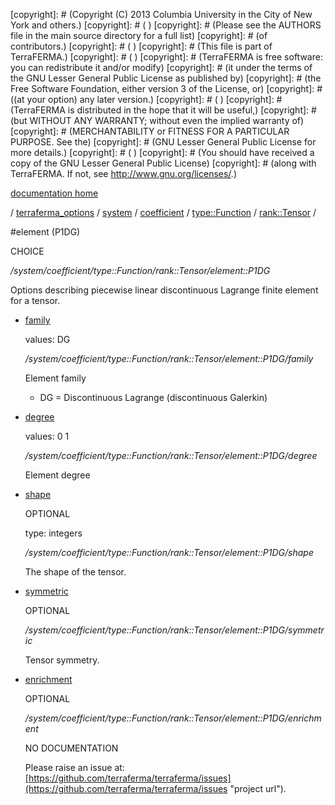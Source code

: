 [copyright]: # (Copyright (C) 2013 Columbia University in the City of New York and others.)
[copyright]: # ( )
[copyright]: # (Please see the AUTHORS file in the main source directory for a full list)
[copyright]: # (of contributors.)
[copyright]: # ( )
[copyright]: # (This file is part of TerraFERMA.)
[copyright]: # ( )
[copyright]: # (TerraFERMA is free software: you can redistribute it and/or modify)
[copyright]: # (it under the terms of the GNU Lesser General Public License as published by)
[copyright]: # (the Free Software Foundation, either version 3 of the License, or)
[copyright]: # ((at your option) any later version.)
[copyright]: # ( )
[copyright]: # (TerraFERMA is distributed in the hope that it will be useful,)
[copyright]: # (but WITHOUT ANY WARRANTY; without even the implied warranty of)
[copyright]: # (MERCHANTABILITY or FITNESS FOR A PARTICULAR PURPOSE. See the)
[copyright]: # (GNU Lesser General Public License for more details.)
[copyright]: # ( )
[copyright]: # (You should have received a copy of the GNU Lesser General Public License)
[copyright]: # (along with TerraFERMA. If not, see <http://www.gnu.org/licenses/>.)

[documentation home](Documentation)

/ [terraferma_options](../../../../../terraferma_options.md) / [system](../../../../system.md) / [coefficient](../../../coefficient.md) / [type::Function](../../type__Function.md) / [rank::Tensor](../rank__Tensor.md) /

#element (P1DG)

CHOICE 

*/system/coefficient/type::Function/rank::Tensor/element::P1DG*

Options describing piecewise linear discontinuous Lagrange finite element for a tensor.

* [family](element__P1DG/family.md "child")

    values: DG

    */system/coefficient/type::Function/rank::Tensor/element::P1DG/family*

    Element family
    
    - DG = Discontinuous Lagrange (discontinuous Galerkin)

* [degree](element__P1DG/degree.md "child")

    values: 0 1

    */system/coefficient/type::Function/rank::Tensor/element::P1DG/degree*

    Element degree

* [shape](element__P1DG/shape.md "child")

    OPTIONAL 

    type: integers

    */system/coefficient/type::Function/rank::Tensor/element::P1DG/shape*

    The shape of the tensor.

* [symmetric](element__P1DG/symmetric.md "child")

    OPTIONAL 

    */system/coefficient/type::Function/rank::Tensor/element::P1DG/symmetric*

    Tensor symmetry.

* [enrichment](element__P1DG/enrichment.md "child")

    OPTIONAL 

    */system/coefficient/type::Function/rank::Tensor/element::P1DG/enrichment*

    NO DOCUMENTATION

    Please raise an issue at: [https://github.com/terraferma/terraferma/issues](https://github.com/terraferma/terraferma/issues "project url").

[autogenerated]: # (This file was automatically generated from the schema file:/home/cwilson/repos/github/TerraFERMA/TerraFERMA/buckettools/schemas/element.rng.)

